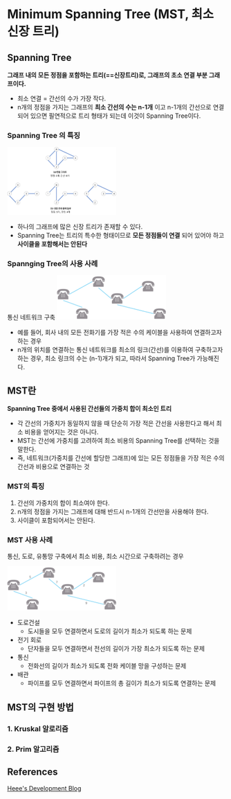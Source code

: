 # Minimum Spanning Tree (MST, 최소 신장 트리)


## Spanning Tree

**그래프 내의 모든 정점을 포함하는 트리(==신장트리)로, 그래프의 초소 연결 부분 그래프이다.**


<ul>
  <li> 최소 연결 = 간선의 수가 가장 작다.</li>
  <li> n개의 정점을 가지는 그래프의 <b>최소 간선의 수는 n-1개</b> 이고 n-1개의 간선으로 연결되어 있으면 필연적으로 트리 형태가 되는데 이것이 Spanning Tree이다.</li>
</ul>

### Spanning Tree 의 특징
<img src="./images/spanning-tree.png" width="50%" height="50%">

<ul>
  <li> 하나의 그래프에 많은 신장 트리가 존재할 수 있다.</li>
  <li> Spanning Tree는 트리의 특수한 형태이므로 <b>모든 정점들이 연결</b> 되어 있어야 하고 <b>사이클을 포함해서는 안된다</b></li>
</ul>

### Spannging Tree의 사용 사례
통신 네트워크 구축
<img src="./images/Spanning-tree-using.png" width="50%" height="50%">

<ul>
  <li>예를 들어, 회사 내의 모든 전화기를 가장 적은 수의 케이블을 사용하여 연결하고자 하는 경우 </li>
  <li>n개의 위치를 연결하는 통신 네트워크를 최소의 링크(간선)를 이용하여 구축하고자 하는 경우, 최소 링크의 수는 (n-1)개가 되고, 따라서 Spanning Tree가 가능해진다.</li>
</ul>

## MST란
**Spanning Tree 중에서 사용된 간선들의 가중치 합이 최소인 트리**
<ul>
  <li>
    각 간선의 가중치가 동일하지 않을 때 단순히 가장 적은 간선을 사용한다고 해서 최소 비용을 얻어지는 것은 아니다.
  </li>
  <li>
    MST는 간선에 가중치를 고려하여 최소 비용의 Spanning Tree를 선택하는 것을 말한다.
  </li>
  <li>
    즉, 네트워크(가중치를 간선에 할당한 그래프)에 있는 모든 정점들을 가장 적은 수의 간선과 비용으로 연결하는 것
  </li>
</ul>

### MST의 특징
<ol>
  <li>간선의 가중치의 합이 최소여야 한다.</li>
  <li>n개의 정점을 가지는 그래프에 대해 반드시 n-1개의 간선만을 사용해야 한다.</li>
  <li>사이클이 포함되어서는 안된다.</li>
</ol>


### MST 사용 사례
통신, 도로, 유통망 구축에서 최소 비용, 최소 시간으로 구축하려는 경우

<img src="./images/Mst-using.png" width="50%" height="50%">
<ul>
  <li>
    도로건설
    <ul> 
      <li>도시들을 모두 연결하면서 도로의 길이가 최소가 되도록 하는 문제</li>
    </ul>
  </li>
  <li>
    전기 회로
    <ul> 
      <li>단자들을 모두  연결하면서 전선의 길이가 가장 최소가 되도록 하는 문제</li>
    </ul>
  </li>
  <li>
    통신
    <ul> 
      <li>전화선의 길이가 최소가 되도록 전화 케이블 망을 구성하는 문제</li>
    </ul>
  </li>
  <li>
    배관
    <ul> 
      <li>파이프를 모두 연결하면서 파이프의 총 길이가 최소가 되도록 연결하는 문제</li>
    </ul>
  </li>
</ul>

## MST의 구현 방법
### 1. Kruskal 알로리즘

### 2. Prim 알고리즘


## References
<a href="https://gmlwjd9405.github.io/2018/08/28/algorithm-mst.html">Heee's Development Blog</a>
